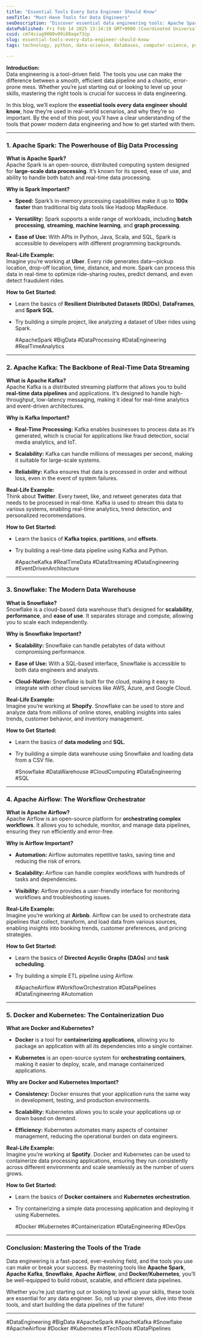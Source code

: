 ```yaml
---
title: "Essential Tools Every Data Engineer Should Know"
seoTitle: "Must-Have Tools for Data Engineers"
seoDescription: "Discover essential data engineering tools: Apache Spark, Kafka, Snowflake, Airflow, Docker, Kubernetes. Enhance your skills today"
datePublished: Fri Feb 14 2025 13:14:19 GMT+0000 (Coordinated Universal Time)
cuid: cm74siug9000v09i88aqe73zp
slug: essential-tools-every-data-engineer-should-know
tags: technology, python, data-science, databases, computer-science, python3, data-engineering

---
```


**Introduction:**  
Data engineering is a tool-driven field. The tools you use can make the difference between a smooth, efficient data pipeline and a chaotic, error-prone mess. Whether you’re just starting out or looking to level up your skills, mastering the right tools is crucial for success in data engineering.

In this blog, we’ll explore the **essential tools every data engineer should know**, how they’re used in real-world scenarios, and why they’re so important. By the end of this post, you’ll have a clear understanding of the tools that power modern data engineering and how to get started with them.

---

### **1\. Apache Spark: The Powerhouse of Big Data Processing**

**What is Apache Spark?**  
Apache Spark is an open-source, distributed computing system designed for **large-scale data processing**. It’s known for its speed, ease of use, and ability to handle both batch and real-time data processing.

**Why is Spark Important?**

* **Speed:** Spark’s in-memory processing capabilities make it up to **100x faster** than traditional big data tools like Hadoop MapReduce.
    
* **Versatility:** Spark supports a wide range of workloads, including **batch processing**, **streaming**, **machine learning**, and **graph processing**.
    
* **Ease of Use:** With APIs in Python, Java, Scala, and SQL, Spark is accessible to developers with different programming backgrounds.
    

**Real-Life Example:**  
Imagine you’re working at **Uber**. Every ride generates data—pickup location, drop-off location, time, distance, and more. Spark can process this data in real-time to optimize ride-sharing routes, predict demand, and even detect fraudulent rides.

**How to Get Started:**

* Learn the basics of **Resilient Distributed Datasets (RDDs)**, **DataFrames**, and **Spark SQL**.
    
* Try building a simple project, like analyzing a dataset of Uber rides using Spark.
    
      
    #ApacheSpark #BigData #DataProcessing #DataEngineering #RealTimeAnalytics
    

---

### **2\. Apache Kafka: The Backbone of Real-Time Data Streaming**

**What is Apache Kafka?**  
Apache Kafka is a distributed streaming platform that allows you to build **real-time data pipelines** and applications. It’s designed to handle high-throughput, low-latency messaging, making it ideal for real-time analytics and event-driven architectures.

**Why is Kafka Important?**

* **Real-Time Processing:** Kafka enables businesses to process data as it’s generated, which is crucial for applications like fraud detection, social media analytics, and IoT.
    
* **Scalability:** Kafka can handle millions of messages per second, making it suitable for large-scale systems.
    
* **Reliability:** Kafka ensures that data is processed in order and without loss, even in the event of system failures.
    

**Real-Life Example:**  
Think about **Twitter**. Every tweet, like, and retweet generates data that needs to be processed in real-time. Kafka is used to stream this data to various systems, enabling real-time analytics, trend detection, and personalized recommendations.

**How to Get Started:**

* Learn the basics of **Kafka topics**, **partitions**, and **offsets**.
    
* Try building a real-time data pipeline using Kafka and Python.
    
      
    #ApacheKafka #RealTimeData #DataStreaming #DataEngineering #EventDrivenArchitecture
    

---

### **3\. Snowflake: The Modern Data Warehouse**

**What is Snowflake?**  
Snowflake is a cloud-based data warehouse that’s designed for **scalability**, **performance**, and **ease of use**. It separates storage and compute, allowing you to scale each independently.

**Why is Snowflake Important?**

* **Scalability:** Snowflake can handle petabytes of data without compromising performance.
    
* **Ease of Use:** With a SQL-based interface, Snowflake is accessible to both data engineers and analysts.
    
* **Cloud-Native:** Snowflake is built for the cloud, making it easy to integrate with other cloud services like AWS, Azure, and Google Cloud.
    

**Real-Life Example:**  
Imagine you’re working at **Shopify**. Snowflake can be used to store and analyze data from millions of online stores, enabling insights into sales trends, customer behavior, and inventory management.

**How to Get Started:**

* Learn the basics of **data modeling** and **SQL**.
    
* Try building a simple data warehouse using Snowflake and loading data from a CSV file.
    
      
    #Snowflake #DataWarehouse #CloudComputing #DataEngineering #SQL
    

---

### **4\. Apache Airflow: The Workflow Orchestrator**

**What is Apache Airflow?**  
Apache Airflow is an open-source platform for **orchestrating complex workflows**. It allows you to schedule, monitor, and manage data pipelines, ensuring they run efficiently and error-free.

**Why is Airflow Important?**

* **Automation:** Airflow automates repetitive tasks, saving time and reducing the risk of errors.
    
* **Scalability:** Airflow can handle complex workflows with hundreds of tasks and dependencies.
    
* **Visibility:** Airflow provides a user-friendly interface for monitoring workflows and troubleshooting issues.
    

**Real-Life Example:**  
Imagine you’re working at **Airbnb**. Airflow can be used to orchestrate data pipelines that collect, transform, and load data from various sources, enabling insights into booking trends, customer preferences, and pricing strategies.

**How to Get Started:**

* Learn the basics of **Directed Acyclic Graphs (DAGs)** and **task scheduling**.
    
* Try building a simple ETL pipeline using Airflow.
    
      
    #ApacheAirflow #WorkflowOrchestration #DataPipelines #DataEngineering #Automation
    

---

### **5\. Docker and Kubernetes: The Containerization Duo**

**What are Docker and Kubernetes?**

* **Docker** is a tool for **containerizing applications**, allowing you to package an application with all its dependencies into a single container.
    
* **Kubernetes** is an open-source system for **orchestrating containers**, making it easier to deploy, scale, and manage containerized applications.
    

**Why are Docker and Kubernetes Important?**

* **Consistency:** Docker ensures that your application runs the same way in development, testing, and production environments.
    
* **Scalability:** Kubernetes allows you to scale your applications up or down based on demand.
    
* **Efficiency:** Kubernetes automates many aspects of container management, reducing the operational burden on data engineers.
    

**Real-Life Example:**  
Imagine you’re working at **Spotify**. Docker and Kubernetes can be used to containerize data processing applications, ensuring they run consistently across different environments and scale seamlessly as the number of users grows.

**How to Get Started:**

* Learn the basics of **Docker containers** and **Kubernetes orchestration**.
    
* Try containerizing a simple data processing application and deploying it using Kubernetes.
    
      
    #Docker #Kubernetes #Containerization #DataEngineering #DevOps
    

---

### **Conclusion: Mastering the Tools of the Trade**

Data engineering is a fast-paced, ever-evolving field, and the tools you use can make or break your success. By mastering tools like **Apache Spark**, **Apache Kafka**, **Snowflake**, **Apache Airflow**, and **Docker/Kubernetes**, you’ll be well-equipped to build robust, scalable, and efficient data pipelines.

Whether you’re just starting out or looking to level up your skills, these tools are essential for any data engineer. So, roll up your sleeves, dive into these tools, and start building the data pipelines of the future!

---

#DataEngineering #BigData #ApacheSpark #ApacheKafka #Snowflake #ApacheAirflow #Docker #Kubernetes #TechTools #DataPipelines